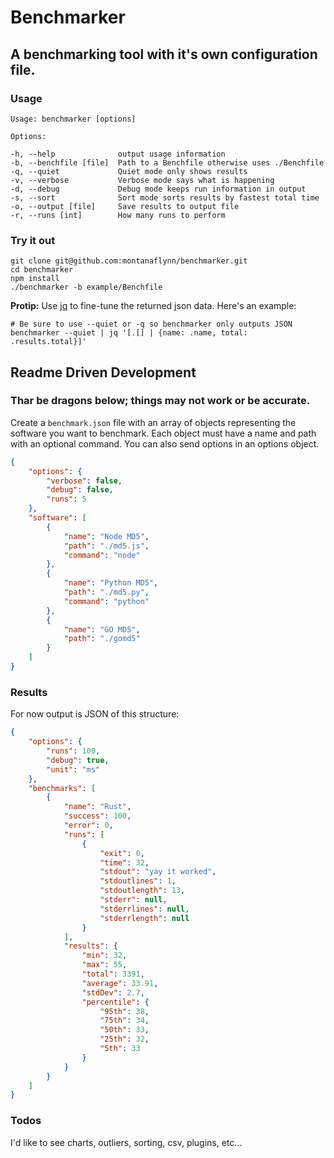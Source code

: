 # Benchmarker
## A benchmarking tool with it's own configuration file.  

### Usage

    Usage: benchmarker [options]

    Options:

    -h, --help              output usage information
    -b, --benchfile [file]  Path to a Benchfile otherwise uses ./Benchfile
    -q, --quiet             Quiet mode only shows results
    -v, --verbose           Verbose mode says what is happening
    -d, --debug             Debug mode keeps run information in output
    -s, --sort              Sort mode sorts results by fastest total time
    -o, --output [file]     Save results to output file
    -r, --runs [int]        How many runs to perform

### Try it out

```shell
git clone git@github.com:montanaflynn/benchmarker.git
cd benchmarker
npm install
./benchmarker -b example/Benchfile
```

__Protip:__ Use [jq](http://stedolan.github.io/jq/) to fine-tune the returned json data. Here's an example:

```shell
# Be sure to use --quiet or -q so benchmarker only outputs JSON
benchmarker --quiet | jq '[.[] | {name: .name, total: .results.total}]'
```

## Readme Driven Development
### Thar be dragons below; things may not work or be accurate.

Create a `benchmark.json` file with an array of objects representing the software you want to benchmark. Each object must have a name and path with an optional command. You can also send options in an options object.

```json
{
    "options": {
        "verbose": false,
        "debug": false,
        "runs": 5
    },
    "software": [
        {
            "name": "Node MD5",
            "path": "./md5.js",
            "command": "node"
        },
        {
            "name": "Python MD5",
            "path": "./md5.py",
            "command": "python"
        },
        {
            "name": "GO MD5",
            "path": "./gomd5"
        }
    ]
}
```

### Results

For now output is JSON of this structure:

```json
{
    "options": {
        "runs": 100,
        "debug": true,
        "unit": "ms"
    },
    "benchmarks": [
        {
            "name": "Rust",
            "success": 100,
            "error": 0,
            "runs": [
                {
                    "exit": 0,
                    "time": 32,
                    "stdout": "yay it worked",
                    "stdoutlines": 1,
                    "stdoutlength": 13,
                    "stderr": null,
                    "stderrlines": null,
                    "stderrlength": null
                }
            ],
            "results": {
                "min": 32,
                "max": 55,
                "total": 3391,
                "average": 33.91,
                "stdDev": 2.7,
                "percentile": {
                    "95th": 38,
                    "75th": 34,
                    "50th": 33,
                    "25th": 32,
                    "5th": 33
                }
            }
        }
    ]
}
```

### Todos

I'd like to see charts, outliers, sorting, csv, plugins, etc...
